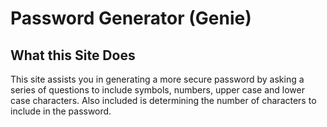 # Password Generator (Genie)

## What this Site Does
This site assists you in generating a more secure password by asking a series of questions to include symbols, numbers, upper case and lower case characters. Also included is determining the number of characters to include in the password.
